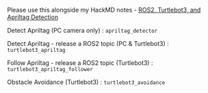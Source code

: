 Please use this alongside my HackMD notes - [ROS2, Turtlebot3, and Apriltag Detection](https://hackmd.io/@NYTCEE/ByXtM73tkl)

Detect Apriltag (PC camera only) : ``apriltag_detector`` 

Detect Apriltag - release a ROS2 topic (PC & Turtlebot3) : ``turtlebot3_apriltag`` 

Follow Apriltag - release a ROS2 topic (Turtlebot3) : ``turtlebot3_apriltag_follower``

Obstacle Avoidance (Turtlebot3) : ``turtlebot3_avoidance``
